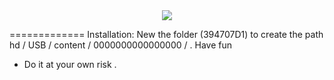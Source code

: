 
<div align="center"><img src="https://www.blogcdn.com/www.engadget.com/media/2009/08/netflix-xbox-360-press.jpg"></img></div>

=============
Installation:
New the folder (394707D1) to create the path hd / USB / content / 0000000000000000 / .
Have fun
- Do it at your own risk . 
